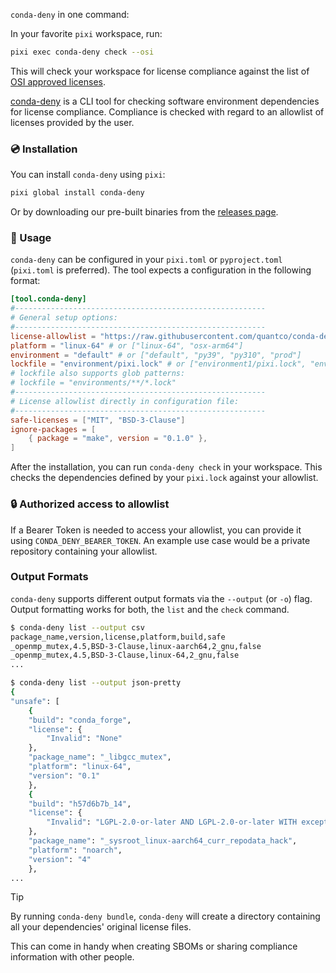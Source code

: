 `conda-deny` in one command:

In your favorite `pixi` workspace, run:

```bash
pixi exec conda-deny check --osi

```

This will check your workspace for license compliance against the list of [OSI approved licenses](https://opensource.org/licenses).

[conda-deny](https://github.com/Quantco/conda-deny) is a CLI tool for checking software environment dependencies for license compliance. Compliance is checked with regard to an allowlist of licenses provided by the user.

### 💿 Installation

You can install `conda-deny` using `pixi`:

```bash
pixi global install conda-deny

```

Or by downloading our pre-built binaries from the [releases page](https://github.com/quantco/conda-deny/releases).

### 🎯 Usage

`conda-deny` can be configured in your `pixi.toml` or `pyproject.toml` (`pixi.toml` is preferred). The tool expects a configuration in the following format:

```toml
[tool.conda-deny]
#--------------------------------------------------------
# General setup options:
#--------------------------------------------------------
license-allowlist = "https://raw.githubusercontent.com/quantco/conda-deny/main/tests/test_remote_base_configs/conda-deny-license_allowlist.toml" # or ["license_allowlist.toml", "other_license_allowlist.toml"]
platform = "linux-64" # or ["linux-64", "osx-arm64"]
environment = "default" # or ["default", "py39", "py310", "prod"]
lockfile = "environment/pixi.lock" # or ["environment1/pixi.lock", "environment2/pixi.lock"]
# lockfile also supports glob patterns:
# lockfile = "environments/**/*.lock"
#--------------------------------------------------------
# License allowlist directly in configuration file:
#--------------------------------------------------------
safe-licenses = ["MIT", "BSD-3-Clause"]
ignore-packages = [
    { package = "make", version = "0.1.0" },
]

```

After the installation, you can run `conda-deny check` in your workspace. This checks the dependencies defined by your `pixi.lock` against your allowlist.

### 🔒 Authorized access to allowlist

If a Bearer Token is needed to access your allowlist, you can provide it using `CONDA_DENY_BEARER_TOKEN`. An example use case would be a private repository containing your allowlist.

### Output Formats

`conda-deny` supports different output formats via the `--output` (or `-o`) flag. Output formatting works for both, the `list` and the `check` command.

```bash
$ conda-deny list --output csv
package_name,version,license,platform,build,safe
_openmp_mutex,4.5,BSD-3-Clause,linux-aarch64,2_gnu,false
_openmp_mutex,4.5,BSD-3-Clause,linux-64,2_gnu,false
...

```

```bash
$ conda-deny list --output json-pretty
{
"unsafe": [
    {
    "build": "conda_forge",
    "license": {
        "Invalid": "None"
    },
    "package_name": "_libgcc_mutex",
    "platform": "linux-64",
    "version": "0.1"
    },
    {
    "build": "h57d6b7b_14",
    "license": {
        "Invalid": "LGPL-2.0-or-later AND LGPL-2.0-or-later WITH exceptions AND GPL-2.0-or-later AND MPL-2.0"
    },
    "package_name": "_sysroot_linux-aarch64_curr_repodata_hack",
    "platform": "noarch",
    "version": "4"
    },
...

```

Tip

By running `conda-deny bundle`, `conda-deny` will create a directory containing all your dependencies' original license files.

This can come in handy when creating SBOMs or sharing compliance information with other people.
